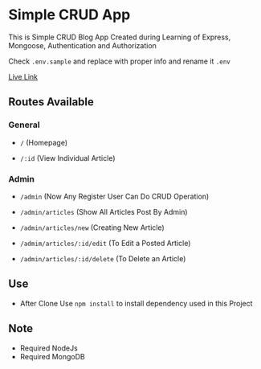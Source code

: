 # Simple CRUD App

This is Simple CRUD Blog App Created during Learning of Express, Mongoose, Authentication and Authorization

Check `.env.sample` and replace with proper info and rename it `.env`

[Live Link](https://personal-blog-crud.herokuapp.com/)

## Routes Available

### General

- `/` (Homepage)

- `/:id` (View Individual Article)

### Admin

- `/admin` (Now Any Register User Can Do CRUD Operation)

- `/admin/articles` (Show All Articles Post By Admin)

- `/admin/articles/new` (Creating New Article)

- `/admim/articles/:id/edit` (To Edit a Posted Article)

- `/admin/articles/:id/delete` (To Delete an Article)

## Use

- After Clone Use `npm install` to install dependency used in this Project

## Note

- Required NodeJs
- Required MongoDB
